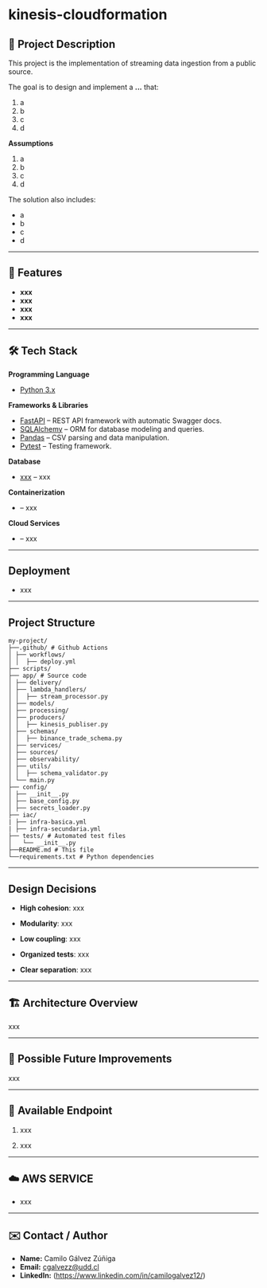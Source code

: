 # kinesis-cloudformation

## 📌 Project Description
This project is the implementation of streaming data ingestion from a public source.  

The goal is to design and implement a **...** that:
1. a
2. b
3. c
4. d

**Assumptions**
1. a
2. b 
3. c
4. d


The solution also includes:
- a
- b
- c
- d

---

## 🚀 Features
- **xxx**
- **xxx** 
- **xxx** 
- **xxx**

---

## 🛠 Tech Stack
**Programming Language**
- [Python 3.x](https://www.python.org/)

**Frameworks & Libraries**
- [FastAPI](https://fastapi.tiangolo.com/) – REST API framework with automatic Swagger docs.
- [SQLAlchemy](https://www.sqlalchemy.org/) – ORM for database modeling and queries.
- [Pandas](https://pandas.pydata.org/) – CSV parsing and data manipulation.
- [Pytest](https://docs.pytest.org/) – Testing framework.

**Database**  
- [xxx](https://www.) – xxx

**Containerization**
- [](https://www.) – xxx

**Cloud Services**
- [](https://aws.amazon.com/) – xxx

---

## Deployment

- xxx


---

## Project Structure

```text 
my-project/
├──.github/ # Github Actions
│ ├── workflows/
│ │  ├── deploy.yml
├── scripts/ 
├── app/ # Source code 
│ ├── delivery/
│ ├── lambda_handlers/
│ │  ├── stream_processor.py
│ ├── models/
│ ├── processing/
│ ├── producers/
│ │  ├── kinesis_publiser.py
│ ├── schemas/
│ │  ├── binance_trade_schema.py
│ ├── services/
│ ├── sources/
│ ├── observability/
│ ├── utils/
│ │  ├── schema_validator.py 
│ └── main.py
├── config/
│ ├── __init__.py
│ ├── base_config.py
│ ├── secrets_loader.py
├── iac/
| ├── infra-basica.yml
| ├── infra-secundaria.yml
├── tests/ # Automated test files
│   └── __init__.py  
├──README.md # This file 
└──requirements.txt # Python dependencies
```

---


## Design Decisions

- **High cohesion**: xxx

- **Modularity**: xxx

- **Low coupling**: xxx

- **Organized tests**: xxx

- **Clear separation**: xxx


---


## 🏗 Architecture Overview

xxx

---

## 🔮 Possible Future Improvements

xxx

---

## 📌 Available Endpoint

1. xxx

2. xxx

---

## ☁️ AWS SERVICE

- xxx


---
## ✉️ Contact / Author

- **Name:** Camilo Gálvez Zúñiga  
- **Email:** cgalvezz@udd.cl  
- **LinkedIn:** (https://www.linkedin.com/in/camilogalvez12/)